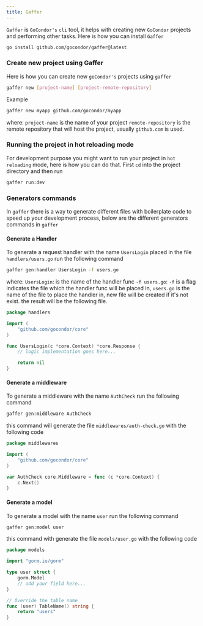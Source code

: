 ```yaml
---
title: Gaffer
---
```

`Gaffer` is `GoCondor's` `cli` tool, it helps with creating new `GoCondor` projects and performing other tasks.
Here is how you can install `Gaffer`
```bash
go install github.com/gocondor/gaffer@latest
```
### Create new project using Gaffer
Here is how you can create new `goCondor's` projects using `gaffer`
```bash
gaffer new [project-name] [project-remote-repository]
```
Example
```bash
gaffer new myapp github.com/gocondor/myapp
```
where:
`project-name` is the name of your project
`remote-repository` is the remote repository that will host the project, usually `github.com` is used.
### Running the project in hot reloading mode
For development purpose you might want to run your project in `hot reloading` mode, here is how you can do that.
First `cd` into the project directory and then run
```bash
gaffer run:dev
```
### Generators commands
In `gaffer` there is a way to generate different files with boilerplate code to speed up your development process, below are the different generators commands in `gaffer`

#### Generate a Handler
To generate a request handler with the name `UsersLogin` placed in the file `handlers/users.go` run the following command
```bash
gaffer gen:handler UsersLogin -f users.go
```
where:
`UsersLogin`: is the name of the handler func
`-f users.go`: `-f` is a flag indicates the file which the handler func will be placed in, `users.go` is the name of the file to place the handler in,  new file will be created if it's not exist.
the result will be the following file.

```go title="#file: handlers/users.go"
package handlers

import (
	"github.com/gocondor/core"
)

func UsersLogin(c *core.Context) *core.Response {
	// logic implementation goes here...

	return nil
}
```
#### Generate a middleware 
To generate a middleware with the name `AuthCheck` run the following command 
```bash
gaffer gen:middleware AuthCheck
```
this command will generate the file `middlewares/auth-check.go` with the following code
```go
package middlewares

import (
	"github.com/gocondor/core"
)

var AuthCheck core.Middleware = func (c *core.Context) {
	c.Next()
}
```
#### Generate a model
To generate a model with the name `user` run the following command
```bash
gaffer gen:model user
```
this command with generate the file `models/user.go` with the following code
```go
package models

import "gorm.io/gorm"

type user struct {
	gorm.Model
	// add your field here...
}

// Override the table name
func (user) TableName() string {
	return "users"
}

```